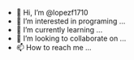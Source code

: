 - 👋 Hi, I’m @lopezf1710
- 👀 I’m interested in programing ...
- 🌱 I’m currently learning ...
- 💞️ I’m looking to collaborate on ...
- 📫 How to reach me ...

<!---
lopezf1710/lopezf1710 is a ✨ special ✨ repository because its `README.md` (this file) appears on your GitHub profile.
You can click the Preview link to take a look at your changes.
--->
